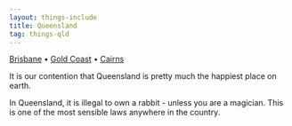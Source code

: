 ```yaml
---
layout: things-include
title: Queensland
tag: things-qld
---
```

[Brisbane](brisbane) • [Gold Coast](gold-coast) • [Cairns](cairns)

It is our contention that Queensland is pretty much the happiest place on earth.

In Queensland, it is illegal to own a rabbit - unless you are a magician. This is one of the most sensible laws anywhere in the country.

